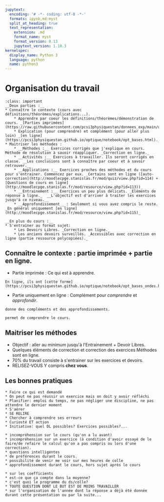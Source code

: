 ```yaml
---
jupytext:
  encoding: '# -*- coding: utf-8 -*-'
  formats: ipynb,md:myst
  split_at_heading: true
  text_representation:
    extension: .md
    format_name: myst
    format_version: 0.13
    jupytext_version: 1.10.3
kernelspec:
  display_name: Python 3
  language: python
  name: python3
---
```


# Organisation du travail

````{admonition} Organisation
:class: important
__Deux parties :__
* Connaître le contexte (cours avec définitions/théorèmes/explications...).
    * Apprendre par coeur les définitions/théorèmes/démonstration de cours. _[Parties imprimées](https://raw.githubusercontent.com/pcsi3physiquestan/donnees_exp/main/optique.pdf)_
    * Explication (pour comprendre) et complément (pour aller plus loin) _[en ligne](https://pcsi3physiquestan.github.io/optique/notebook/opt_bases.html)._
* Maitriser les méthodes :
    * __Méthodes :__ Exercices corrigés que j'explique en cours. Méthode de résolution à savoir réappliquer. _Correction en ligne._
    * __Activités :__ Exercices à travailler. Ils seront corrigés en classe. __Les conclusions sont à connaître par coeur et à savoir retrouver.__
    * __Applications :__ Exercices proches des méthodes et du cours pour s'entrainer. Commencez par eux. _Certains sont en ligne ([auto-correction](http://moodlecpge.stanislas.fr/mod/quiz/view.php?id=114) + [Questions de cours en ligne](http://moodlecpge.stanislas.fr/mod/resource/view.php?id=113))_
    * __Entrainement :__ Exercices un peu plus délicats. _Eléments de réponse à ligne._  __L'objectif est d'arriver à traiter les exercices jusqu'à ce niveau.__
    * __Approfondissement__ : Seulement si vous avez compris le reste. _En général uniquement [en ligne](http://moodlecpge.stanislas.fr/mod/resource/view.php?id=115)_

__En plus du cours :__
* S'entrainer au format sujet:
    * Les Devoirs Libres. _Correction en ligne._
    * Les anciens devoirs surveillés. _Accessibles avec correction en ligne (partie ressource polycopiées)._
````

## Connaître le contexte : partie imprimée + partie en ligne.
* Partie imprimée : Ce qui est à apprendre.
````{admonition} Partie à apprendre
En ligne, ils ont [cette forme](https://pcsi3physiquestan.github.io/optique/notebook/opt_bases_ondes.html).
````
* Partie uniquement en ligne : Complément pour _comprendre_ et _approfondir_.
````{sidebar} Ceci...
donne des compléments et des approfondissements.
````
````{topic} Ceci...
permet de comprendre le cours.
````

## Maitriser les méthodes
* Objectif : aller au minimum jusqu'à l'Entrainement + Devoir Libres.
* Quelques éléments de correction et correction des exercices Méthodes sont en ligne.
* 70% du travail consiste à s'entrainer sur les exercices et devoirs.
* RELISEZ-VOUS Y compris __chez vous__.

## Les bonnes pratiques
````{important}
* Faire ce qui est demandé
* On peut ne pas réussir un exercice mais on doit y avoir réfléchi
* Planifier: emploi du temps, ne pas négliger une discipline, ne pas attendre le dernier moment
* S'aérer
* SE RELIRE
* Chercher à comprendre ses erreurs
* Curiosté ET action
* Initiative: quel DL possibles? Exercices possibles?...
````

````{sidebar} Questions à ne PAS éviter
* incompréhension sur le cours (qu'on a lu avant)
* incompréhension sur un exercice (à condition d'avoir essayé de le faire/de refaire le calcul qu'on a pas compris ou lors d'une correction).
* questions intelligentes
* de préférences durant le cours.
* possibilité de venir me voir sur mes heures de colle
* approfondissement durant le cours, hors sujet après le cours
````
````{topic} Questions à éviter
* sur les coefficients
* est-ce que ça compte dans la moyenne?
* c'est quoi le programme du ds/colle?
* TOUTE QUESTION DONT LE BUT EST DE MOINS TRAVAILLER
* sur l'organisation de l'année dont la réponse a déjà été donnée durant cette présentation ou par la suite...
````